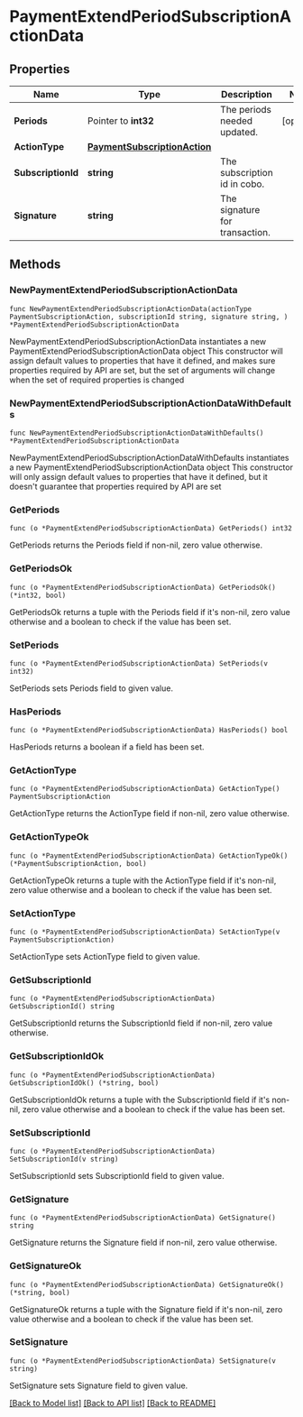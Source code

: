 # PaymentExtendPeriodSubscriptionActionData

## Properties

Name | Type | Description | Notes
------------ | ------------- | ------------- | -------------
**Periods** | Pointer to **int32** | The periods needed updated. | [optional] 
**ActionType** | [**PaymentSubscriptionAction**](PaymentSubscriptionAction.md) |  | 
**SubscriptionId** | **string** | The subscription id in cobo. | 
**Signature** | **string** | The signature for transaction. | 

## Methods

### NewPaymentExtendPeriodSubscriptionActionData

`func NewPaymentExtendPeriodSubscriptionActionData(actionType PaymentSubscriptionAction, subscriptionId string, signature string, ) *PaymentExtendPeriodSubscriptionActionData`

NewPaymentExtendPeriodSubscriptionActionData instantiates a new PaymentExtendPeriodSubscriptionActionData object
This constructor will assign default values to properties that have it defined,
and makes sure properties required by API are set, but the set of arguments
will change when the set of required properties is changed

### NewPaymentExtendPeriodSubscriptionActionDataWithDefaults

`func NewPaymentExtendPeriodSubscriptionActionDataWithDefaults() *PaymentExtendPeriodSubscriptionActionData`

NewPaymentExtendPeriodSubscriptionActionDataWithDefaults instantiates a new PaymentExtendPeriodSubscriptionActionData object
This constructor will only assign default values to properties that have it defined,
but it doesn't guarantee that properties required by API are set

### GetPeriods

`func (o *PaymentExtendPeriodSubscriptionActionData) GetPeriods() int32`

GetPeriods returns the Periods field if non-nil, zero value otherwise.

### GetPeriodsOk

`func (o *PaymentExtendPeriodSubscriptionActionData) GetPeriodsOk() (*int32, bool)`

GetPeriodsOk returns a tuple with the Periods field if it's non-nil, zero value otherwise
and a boolean to check if the value has been set.

### SetPeriods

`func (o *PaymentExtendPeriodSubscriptionActionData) SetPeriods(v int32)`

SetPeriods sets Periods field to given value.

### HasPeriods

`func (o *PaymentExtendPeriodSubscriptionActionData) HasPeriods() bool`

HasPeriods returns a boolean if a field has been set.

### GetActionType

`func (o *PaymentExtendPeriodSubscriptionActionData) GetActionType() PaymentSubscriptionAction`

GetActionType returns the ActionType field if non-nil, zero value otherwise.

### GetActionTypeOk

`func (o *PaymentExtendPeriodSubscriptionActionData) GetActionTypeOk() (*PaymentSubscriptionAction, bool)`

GetActionTypeOk returns a tuple with the ActionType field if it's non-nil, zero value otherwise
and a boolean to check if the value has been set.

### SetActionType

`func (o *PaymentExtendPeriodSubscriptionActionData) SetActionType(v PaymentSubscriptionAction)`

SetActionType sets ActionType field to given value.


### GetSubscriptionId

`func (o *PaymentExtendPeriodSubscriptionActionData) GetSubscriptionId() string`

GetSubscriptionId returns the SubscriptionId field if non-nil, zero value otherwise.

### GetSubscriptionIdOk

`func (o *PaymentExtendPeriodSubscriptionActionData) GetSubscriptionIdOk() (*string, bool)`

GetSubscriptionIdOk returns a tuple with the SubscriptionId field if it's non-nil, zero value otherwise
and a boolean to check if the value has been set.

### SetSubscriptionId

`func (o *PaymentExtendPeriodSubscriptionActionData) SetSubscriptionId(v string)`

SetSubscriptionId sets SubscriptionId field to given value.


### GetSignature

`func (o *PaymentExtendPeriodSubscriptionActionData) GetSignature() string`

GetSignature returns the Signature field if non-nil, zero value otherwise.

### GetSignatureOk

`func (o *PaymentExtendPeriodSubscriptionActionData) GetSignatureOk() (*string, bool)`

GetSignatureOk returns a tuple with the Signature field if it's non-nil, zero value otherwise
and a boolean to check if the value has been set.

### SetSignature

`func (o *PaymentExtendPeriodSubscriptionActionData) SetSignature(v string)`

SetSignature sets Signature field to given value.



[[Back to Model list]](../README.md#documentation-for-models) [[Back to API list]](../README.md#documentation-for-api-endpoints) [[Back to README]](../README.md)


